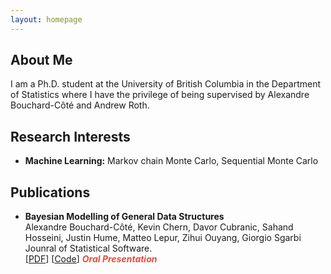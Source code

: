 ```yaml
---
layout: homepage
---
```


## About Me

I am a Ph.D. student at the University of British Columbia in the Department of Statistics where I have the privilege of being supervised by Alexandre Bouchard-Côté and Andrew Roth. 

## Research Interests

- **Machine Learning:** Markov chain Monte Carlo, Sequential Monte Carlo

## Publications

- **Bayesian Modelling of General Data Structures**
  <br>
  Alexandre Bouchard-Côté, Kevin Chern, Davor Cubranic, Sahand Hosseini, Justin Hume, Matteo Lepur, Zihui Ouyang, Giorgio Sgarbi
  <br>
  Jounral of Statistical Software.
  <br>
  [[PDF](https://arxiv.org/pdf/1912.10396.pdf)] [[Code](https://github.com/UBC-Stat-ML/blangSDK)] <strong><i style="color:#e74d3c">Oral Presentation</i></strong>
